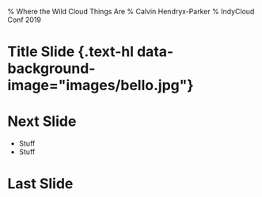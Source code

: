 % Where the Wild Cloud Things Are
% Calvin Hendryx-Parker 
% IndyCloud Conf 2019

# Title Slide {.text-hl data-background-image="images/bello.jpg"}

# Next Slide

* Stuff
* Stuff

# Last Slide

